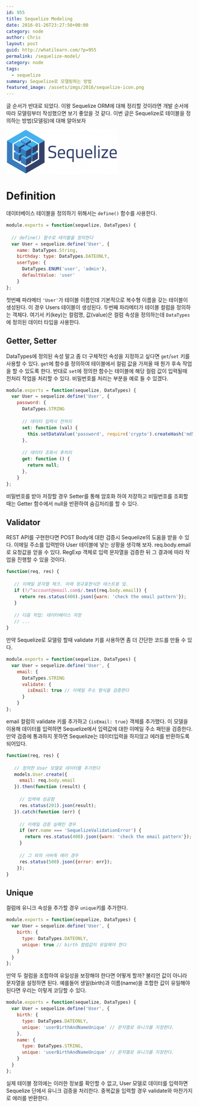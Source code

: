 ```yaml
---
id: 955
title: Sequelize Modeling
date: 2016-01-26T23:27:50+00:00
category: node
author: Chris
layout: post
guid: http://whatilearn.com/?p=955
permalink: /sequelize-model/
category: node
tags:
  - sequelize
summary: Sequelize로 모델링하는 방법
featured_image: /assets/imgs/2016/sequelize-icon.png
---
```

글 순서가 반대로 되었다. 이왕 Sequelize ORM에 대해 정리할 것이라면 개발 순서에 따라 모델링부터 작성했으면 보기 좋았을 것 같다. 이번 글은 Sequelize로 테이블을 정의하는 방법(모델링)에 대해 알아보자

![](/assets/imgs/2016/sequelize-model-1.png)


# Definition

데이터베이스 테이블을 정의하기 위해서는 `define()` 함수를 사용한다.

```javascript
module.exports = function(sequelize, DataTypes) {

  // define() 함수로 테이블을 정의한다
  var User = sequelize.define('User', {
    name: DataTypes.String,
    birthday: type: DataTypes.DATEONLY,
    userType: {
      DataTypes.ENUM('user', 'admin'),
      defaultValue: 'user'
    }
};
```

첫번째 파라메터 `'User'`가 테이블 이름인데 기본적으로 복수형 이름을 갖는 테이블이 생성된다. 이 경우 Users 테이블이 생성된다. 두번째 파라메터가 테이블 컬럼을 정의하는 객체다. 여기서 키(key)는 컬럼명, 값(value)은 컬럼 속성을 정의하는데 `DataTypes`에 정의된 데이터 타입을 사용한다.


## Getter, Setter

DataTypes에 정의된 속성 말고 좀 더 구체적인 속성을 지정하고 싶다면 `get`/`set` 키를 사용할 수 있다. `get`에 함수를 정의하여 테이블에서 컬럼 값을 가져올 때 뭔가 후속 작업을 할 수 있도록 한다. 반대로 `set`에 정의한 함수는 테이블에 해당 컬럼 값이 입력될때 전처리 작업을 처리할 수 있다. 비밀번호를 처리는 부분을 예로 들 수 있겠다.

```javascript
module.exports = function(sequelize, DataTypes) {
  var User = sequelize.define('User', {
    password: {
      DataTypes.STRING

      // 데이터 입력시 전처리
      set: function (val) {
        this.setDataValue('password', require('crypto').createHash('md5').update(val).digest('hex'))
      },

      // 데이터 조회시 후처리
      get: function () {
        return null;
      },
    }
};
```

비밀번호를 받아 저장할 경우 Setter를 통해 암호화 하여 저장하고 비밀번호를 조회할 때는 Getter 함수에서 null을 반환하여 숨김처리를 할 수 있다.


## Validator

REST API를 구현한다면 POST Body에 대한 검증시 Sequelize의 도움을 받을 수 있다. 이메일 주소를 입력받아 User 테이블에 넣는 상황을 생각해 보자. req.body.email로 요청값을 얻을 수 있다. RegExp 객체로 입력 문자열을 검증한 뒤 그 결과에 따라 작업을 진행할 수 있을 것이다.

```javascript
function(req, res) {

   // 이메일 문자열 체크. 아래 정규표현식은 테스트용 임.
   if (!/^account@email.com$/.test(req.body.email)) {
     return res.status(400).json({warn: 'check the email pattern'});
   }

   // 다음 작업: 데이터베이스 저장
   // ...
}
```

만약 Sequelize로 모델링 할때 validate 키를 사용하면 좀 더 간단한 코드를 만들 수 있다.

```javascript
module.exports = function(sequelize, DataTypes) {
  var User = sequelize.define('User', {
    email: {
      DataTypes.STRING
      validate: {
        isEmail: true // 이메일 주소 형식을 검증한다
      }
    }
};
```

email 컬럼의 validate 키를 추가하고 `{isEmail: true}` 객체를 추가했다. 이 모델을 이용해 데이터를 입력하면 Sequelize에서 입력값에 대한 이메일 주소 패턴을 검증한다. 만약 검증에 통과하지 못하면 Sequelize는 데이터입력을 하지않고 에러를 반환하도록 되어있다.

```javascript
function(req, res) {

   // 정의한 User 모델로 데이터를 추가한다
   models.User.create({
     email: req.body.email
   }).then(function (result) {

     // 입력에 성공함
     res.status(201).json(result);
   }).catch(function (err) {

     // 이메일 검증 실패인 경우
     if (err.name === 'SequelizeValidationError') {
       return res.status(400).json({warn: 'check the email pattern'});
     }

     // 그 외의 서버측 에러 경우
     res.status(500).json({error: err});
    });
}
```


## Unique

컬럼에 유니크 속성을 추가할 경우 `unique`키를 추가한다.

```javascript
module.exports = function(sequelize, DataTypes) {
  var User = sequelize.define('User', {
    birth: {
      type: DataTypes.DATEONLY,
      unique: true // birth 컬럼값이 유일해야 한다
    }
  }
};
```

만약 두 컬럼을 조합하여 유일성을 보장해야 한다면 어떻게 할까? 불리언 값이 아니라 문자열을 설정하면 된다. 예를들어 생일(birth)과 이름(name)을 조합한 값이 유일해야 된다면 우리는 이렇게 코딩할 수 있다.

```javascript
module.exports = function(sequelize, DataTypes) {
  var User = sequelize.define('User', {
    birth: {
      type: DataTypes.DATEONLY,
      unique: 'userBirthAndNameUnique' // 문자열로 유니크를 지정한다.
    },
    name: {
      type: DataTypes.STRING,
      unique: 'userBirthAndNameUnique' // 문자열로 유니크를 지정한다.
    }
  }
};
```

실제 테이블 정의에는 이러한 정보를 확인할 수 없고, User 모델로 데이터를 입력하면 Sequelize 단에서 유니크 검증을 처리한다. 중복값을 입력할 경우 validate와 마찬가지로 에러를 반환한다.
